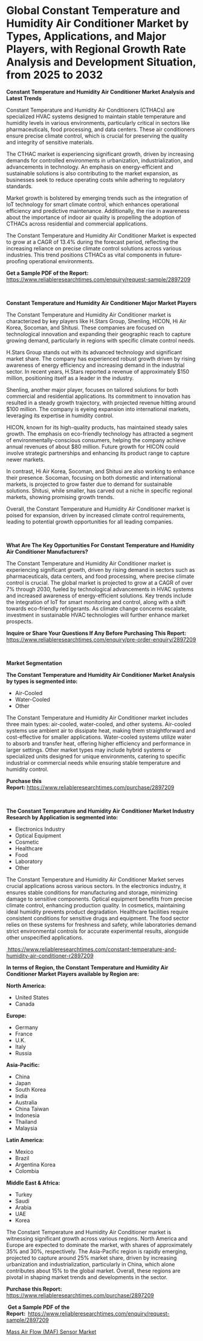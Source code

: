 <p><h1>Global Constant Temperature and Humidity Air Conditioner Market by Types, Applications, and Major Players, with Regional Growth Rate Analysis and Development Situation, from 2025 to 2032</h1></p><p><strong>Constant Temperature and Humidity Air Conditioner Market Analysis and Latest Trends</strong></p>
<p><p>Constant Temperature and Humidity Air Conditioners (CTHACs) are specialized HVAC systems designed to maintain stable temperature and humidity levels in various environments, particularly critical in sectors like pharmaceuticals, food processing, and data centers. These air conditioners ensure precise climate control, which is crucial for preserving the quality and integrity of sensitive materials.</p><p>The CTHAC market is experiencing significant growth, driven by increasing demands for controlled environments in urbanization, industrialization, and advancements in technology. An emphasis on energy-efficient and sustainable solutions is also contributing to the market expansion, as businesses seek to reduce operating costs while adhering to regulatory standards.</p><p>Market growth is bolstered by emerging trends such as the integration of IoT technology for smart climate control, which enhances operational efficiency and predictive maintenance. Additionally, the rise in awareness about the importance of indoor air quality is propelling the adoption of CTHACs across residential and commercial applications.</p><p>The Constant Temperature and Humidity Air Conditioner Market is expected to grow at a CAGR of 13.4% during the forecast period, reflecting the increasing reliance on precise climate control solutions across various industries. This trend positions CTHACs as vital components in future-proofing operational environments.</p></p>
<p><strong>Get a Sample PDF of the Report:&nbsp;</strong> <a href="https://www.reliableresearchtimes.com/enquiry/request-sample/2897209?utm_campaign=2200&utm_medium=2&utm_source=Github&utm_content=ia&utm_term=15032025&utm_id=constant-temperature-and-humidity-air-conditioner">https://www.reliableresearchtimes.com/enquiry/request-sample/2897209</a></p>
<p>&nbsp;</p>
<p><strong>Constant Temperature and Humidity Air Conditioner Major Market Players</strong></p>
<p><p>The Constant Temperature and Humidity Air Conditioner market is characterized by key players like H.Stars Group, Shenling, HICON, Hi Air Korea, Socoman, and Shitusi. These companies are focused on technological innovation and expanding their geographic reach to capture growing demand, particularly in regions with specific climate control needs.</p><p>H.Stars Group stands out with its advanced technology and significant market share. The company has experienced robust growth driven by rising awareness of energy efficiency and increasing demand in the industrial sector. In recent years, H.Stars reported a revenue of approximately $150 million, positioning itself as a leader in the industry.</p><p>Shenling, another major player, focuses on tailored solutions for both commercial and residential applications. Its commitment to innovation has resulted in a steady growth trajectory, with projected revenue hitting around $100 million. The company is eyeing expansion into international markets, leveraging its expertise in humidity control.</p><p>HICON, known for its high-quality products, has maintained steady sales growth. The emphasis on eco-friendly technology has attracted a segment of environmentally-conscious consumers, helping the company achieve annual revenues of about $80 million. Future growth for HICON could involve strategic partnerships and enhancing its product range to capture newer markets.</p><p>In contrast, Hi Air Korea, Socoman, and Shitusi are also working to enhance their presence. Socoman, focusing on both domestic and international markets, is projected to grow faster due to demand for sustainable solutions. Shitusi, while smaller, has carved out a niche in specific regional markets, showing promising growth trends.</p><p>Overall, the Constant Temperature and Humidity Air Conditioner market is poised for expansion, driven by increased climate control requirements, leading to potential growth opportunities for all leading companies.</p></p>
<p>&nbsp;</p>
<p><strong>What Are The Key Opportunities For Constant Temperature and Humidity Air Conditioner Manufacturers?</strong></p>
<p><p>The Constant Temperature and Humidity Air Conditioner market is experiencing significant growth, driven by rising demand in sectors such as pharmaceuticals, data centers, and food processing, where precise climate control is crucial. The global market is projected to grow at a CAGR of over 7% through 2030, fueled by technological advancements in HVAC systems and increased awareness of energy-efficient solutions. Key trends include the integration of IoT for smart monitoring and control, along with a shift towards eco-friendly refrigerants. As climate change concerns escalate, investment in sustainable HVAC technologies will further enhance market prospects.</p></p>
<p><strong>Inquire or Share Your Questions If Any Before Purchasing This Report:</strong> <a href="https://www.reliableresearchtimes.com/enquiry/pre-order-enquiry/2897209?utm_campaign=2200&utm_medium=2&utm_source=Github&utm_content=ia&utm_term=15032025&utm_id=constant-temperature-and-humidity-air-conditioner">https://www.reliableresearchtimes.com/enquiry/pre-order-enquiry/2897209</a></p>
<p>&nbsp;</p>
<p><strong>Market Segmentation</strong></p>
<p><strong>The Constant Temperature and Humidity Air Conditioner Market Analysis by types is segmented into:</strong></p>
<p><ul><li>Air-Cooled</li><li>Water-Cooled</li><li>Other</li></ul></p>
<p><p>The Constant Temperature and Humidity Air Conditioner market includes three main types: air-cooled, water-cooled, and other systems. Air-cooled systems use ambient air to dissipate heat, making them straightforward and cost-effective for smaller applications. Water-cooled systems utilize water to absorb and transfer heat, offering higher efficiency and performance in larger settings. Other market types may include hybrid systems or specialized units designed for unique environments, catering to specific industrial or commercial needs while ensuring stable temperature and humidity control.</p></p>
<p><strong>Purchase this Report:&nbsp;</strong><a href="https://www.reliableresearchtimes.com/purchase/2897209?utm_campaign=2200&utm_medium=2&utm_source=Github&utm_content=ia&utm_term=15032025&utm_id=constant-temperature-and-humidity-air-conditioner">https://www.reliableresearchtimes.com/purchase/2897209</a></p>
<p>&nbsp;</p>
<p><strong>The Constant Temperature and Humidity Air Conditioner Market Industry Research by Application is segmented into:</strong></p>
<p><ul><li>Electronics Industry</li><li>Optical Equipment</li><li>Cosmetic</li><li>Healthcare</li><li>Food</li><li>Laboratory</li><li>Other</li></ul></p>
<p><p>The Constant Temperature and Humidity Air Conditioner Market serves crucial applications across various sectors. In the electronics industry, it ensures stable conditions for manufacturing and storage, minimizing damage to sensitive components. Optical equipment benefits from precise climate control, enhancing production quality. In cosmetics, maintaining ideal humidity prevents product degradation. Healthcare facilities require consistent conditions for sensitive drugs and equipment. The food sector relies on these systems for freshness and safety, while laboratories demand strict environmental controls for accurate experimental results, alongside other unspecified applications.</p></p>
<p><a href="https://www.reliableresearchtimes.com/constant-temperature-and-humidity-air-conditioner-r2897209?utm_campaign=2200&utm_medium=2&utm_source=Github&utm_content=ia&utm_term=15032025&utm_id=constant-temperature-and-humidity-air-conditioner">&nbsp;https://www.reliableresearchtimes.com/constant-temperature-and-humidity-air-conditioner-r2897209</a></p>
<p><strong>In terms of Region, the Constant Temperature and Humidity Air Conditioner Market Players available by Region are:</strong></p>
<p>
    <p> <strong> North America: </strong>
        <ul>
            <li>United States</li>
            <li>Canada</li>
        </ul>
        </p> 
    <p> <strong> Europe: </strong>
        <ul>
            <li>Germany</li>
            <li>France</li>
            <li>U.K.</li>
            <li>Italy</li>
            <li>Russia</li>
        </ul>
        </p> 
    <p> <strong> Asia-Pacific: </strong>
        <ul>
            <li>China</li>
            <li>Japan</li>
            <li>South Korea</li>
            <li>India</li>
            <li>Australia</li>
            <li>China Taiwan</li>
            <li>Indonesia</li>
            <li>Thailand</li>
            <li>Malaysia</li>
        </ul>
        </p> 
    <p> <strong> Latin America: </strong>
        <ul>
            <li>Mexico</li>
            <li>Brazil</li>
            <li>Argentina Korea</li>
            <li>Colombia</li>
        </ul>
        </p> 
    <p> <strong> Middle East & Africa: </strong>
        <ul>
            <li>Turkey</li>
            <li>Saudi</li>
            <li>Arabia</li>
            <li>UAE</li>
            <li>Korea</li>
        </ul>
    </p>
    </p>
<p><p>The Constant Temperature and Humidity Air Conditioner market is witnessing significant growth across various regions. North America and Europe are expected to dominate the market, with shares of approximately 35% and 30%, respectively. The Asia-Pacific region is rapidly emerging, projected to capture around 25% market share, driven by increasing urbanization and industrialization, particularly in China, which alone contributes about 15% to the global market. Overall, these regions are pivotal in shaping market trends and developments in the sector.</p></p>
<p><strong>Purchase this Report: </strong><a href="https://www.reliableresearchtimes.com/purchase/2897209?utm_campaign=2200&utm_medium=2&utm_source=Github&utm_content=ia&utm_term=15032025&utm_id=constant-temperature-and-humidity-air-conditioner">https://www.reliableresearchtimes.com/purchase/2897209</a></p>
<p>&nbsp;<strong>Get a Sample PDF of the Report:&nbsp;&nbsp;</strong><a href="https://www.reliableresearchtimes.com/enquiry/request-sample/2897209?utm_campaign=2200&utm_medium=2&utm_source=Github&utm_content=ia&utm_term=15032025&utm_id=constant-temperature-and-humidity-air-conditioner">https://www.reliableresearchtimes.com/enquiry/request-sample/2897209</a></p>
<p><strong></strong></p>
<p><p><a href="https://github.com/MonroeBullock54/Market-Research-Report-List-2/blob/main/mass-air-flow-maf-sensor-market.md?utm_campaign=2200&utm_medium=2&utm_source=Github&utm_content=ia&utm_term=15032025&utm_id=constant-temperature-and-humidity-air-conditioner">Mass Air Flow (MAF) Sensor Market</a></p></p>